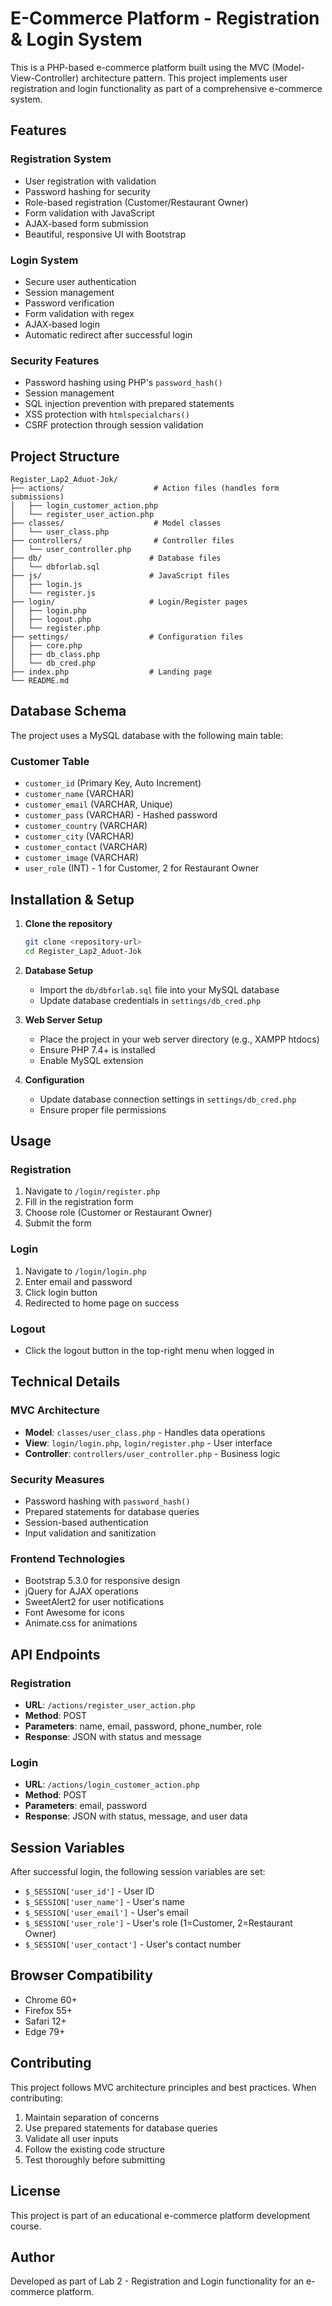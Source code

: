 # E-Commerce Platform - Registration & Login System

This is a PHP-based e-commerce platform built using the MVC (Model-View-Controller) architecture pattern. This project implements user registration and login functionality as part of a comprehensive e-commerce system.

## Features

### Registration System
- User registration with validation
- Password hashing for security
- Role-based registration (Customer/Restaurant Owner)
- Form validation with JavaScript
- AJAX-based form submission
- Beautiful, responsive UI with Bootstrap

### Login System
- Secure user authentication
- Session management
- Password verification
- Form validation with regex
- AJAX-based login
- Automatic redirect after successful login

### Security Features
- Password hashing using PHP's `password_hash()`
- Session management
- SQL injection prevention with prepared statements
- XSS protection with `htmlspecialchars()`
- CSRF protection through session validation

## Project Structure

```
Register_Lap2_Aduot-Jok/
├── actions/                    # Action files (handles form submissions)
│   ├── login_customer_action.php
│   └── register_user_action.php
├── classes/                    # Model classes
│   └── user_class.php
├── controllers/                # Controller files
│   └── user_controller.php
├── db/                        # Database files
│   └── dbforlab.sql
├── js/                        # JavaScript files
│   ├── login.js
│   └── register.js
├── login/                     # Login/Register pages
│   ├── login.php
│   ├── logout.php
│   └── register.php
├── settings/                  # Configuration files
│   ├── core.php
│   ├── db_class.php
│   └── db_cred.php
├── index.php                  # Landing page
└── README.md
```

## Database Schema

The project uses a MySQL database with the following main table:

### Customer Table
- `customer_id` (Primary Key, Auto Increment)
- `customer_name` (VARCHAR)
- `customer_email` (VARCHAR, Unique)
- `customer_pass` (VARCHAR) - Hashed password
- `customer_country` (VARCHAR)
- `customer_city` (VARCHAR)
- `customer_contact` (VARCHAR)
- `customer_image` (VARCHAR)
- `user_role` (INT) - 1 for Customer, 2 for Restaurant Owner

## Installation & Setup

1. **Clone the repository**
   ```bash
   git clone <repository-url>
   cd Register_Lap2_Aduot-Jok
   ```

2. **Database Setup**
   - Import the `db/dbforlab.sql` file into your MySQL database
   - Update database credentials in `settings/db_cred.php`

3. **Web Server Setup**
   - Place the project in your web server directory (e.g., XAMPP htdocs)
   - Ensure PHP 7.4+ is installed
   - Enable MySQL extension

4. **Configuration**
   - Update database connection settings in `settings/db_cred.php`
   - Ensure proper file permissions

## Usage

### Registration
1. Navigate to `/login/register.php`
2. Fill in the registration form
3. Choose role (Customer or Restaurant Owner)
4. Submit the form

### Login
1. Navigate to `/login/login.php`
2. Enter email and password
3. Click login button
4. Redirected to home page on success

### Logout
- Click the logout button in the top-right menu when logged in

## Technical Details

### MVC Architecture
- **Model**: `classes/user_class.php` - Handles data operations
- **View**: `login/login.php`, `login/register.php` - User interface
- **Controller**: `controllers/user_controller.php` - Business logic

### Security Measures
- Password hashing with `password_hash()`
- Prepared statements for database queries
- Session-based authentication
- Input validation and sanitization

### Frontend Technologies
- Bootstrap 5.3.0 for responsive design
- jQuery for AJAX operations
- SweetAlert2 for user notifications
- Font Awesome for icons
- Animate.css for animations

## API Endpoints

### Registration
- **URL**: `/actions/register_user_action.php`
- **Method**: POST
- **Parameters**: name, email, password, phone_number, role
- **Response**: JSON with status and message

### Login
- **URL**: `/actions/login_customer_action.php`
- **Method**: POST
- **Parameters**: email, password
- **Response**: JSON with status, message, and user data

## Session Variables

After successful login, the following session variables are set:
- `$_SESSION['user_id']` - User ID
- `$_SESSION['user_name']` - User's name
- `$_SESSION['user_email']` - User's email
- `$_SESSION['user_role']` - User's role (1=Customer, 2=Restaurant Owner)
- `$_SESSION['user_contact']` - User's contact number

## Browser Compatibility

- Chrome 60+
- Firefox 55+
- Safari 12+
- Edge 79+

## Contributing

This project follows MVC architecture principles and best practices. When contributing:

1. Maintain separation of concerns
2. Use prepared statements for database queries
3. Validate all user inputs
4. Follow the existing code structure
5. Test thoroughly before submitting

## License

This project is part of an educational e-commerce platform development course.

## Author

Developed as part of Lab 2 - Registration and Login functionality for an e-commerce platform.
